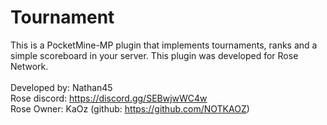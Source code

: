 # Tournament
This is a PocketMine-MP plugin that implements tournaments, ranks and a simple scoreboard in your server. This plugin was developed for Rose Network.
<br/><br/>
Developed by: Nathan45 <br/>
Rose discord: https://discord.gg/SEBwjwWC4w <br/>
Rose Owner: KaOz (github: https://github.com/NOTKAOZ)<br/>
